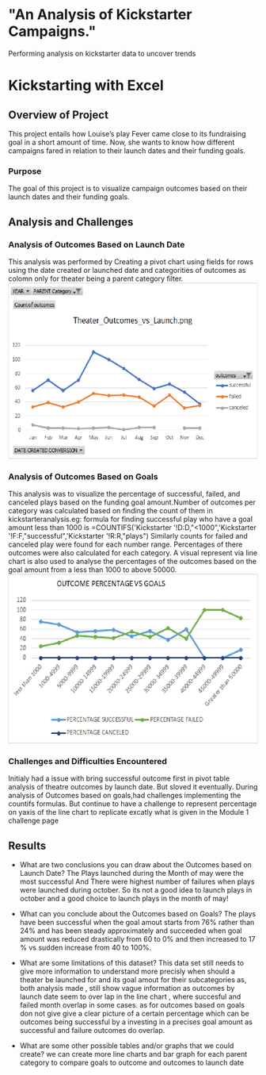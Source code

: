 # "An Analysis of Kickstarter Campaigns."
Performing analysis on kickstarter data to uncover trends
# Kickstarting with Excel

## Overview of Project
This project entails how Louise’s play Fever came close to its fundraising goal in a 
short amount of time. Now, she wants to know how different campaigns fared in relation
to their launch dates and their funding goals.

### Purpose
The goal of this project is to visualize campaign outcomes based on their launch dates
and their funding goals.

## Analysis and Challenges

### Analysis of Outcomes Based on Launch Date
This analysis was performed by Creating a pivot chart using fields for rows using the
 date created or launched date  and categorities of outcomes as colomn only for theater 
being a parent category filter.
![Theater_Outcomes_vs_Launch](Resources/Theater_Outcomes_vs_Launch.png)


### Analysis of Outcomes Based on Goals
This analysis was to visualize the percentage of successful, failed, and canceled
 plays based on the funding goal amount.Number of outcomes per category was
 calculated based on finding the count of them in kickstarteranalysis.eg:
formula for finding successful play who have a goal amount less than 1000 is
=COUNTIFS('Kickstarter '!D:D,"<1000",'Kickstarter '!F:F,"successful",'Kickstarter '!R:R,"plays")
Similarly counts for failed and canceled play were found  for each number range.
Percentages of there outcomes were also calculated for each category.
A visual represent via line chart is also used to analyse the percentages of the outcomes 
based on the goal amount from a less than 1000 to above 50000. ![Outcomes_vs_Goals](Resources/Outcomes_vs_Goals.png)



### Challenges and Difficulties Encountered
Initialy had a issue with bring successful outcome first in pivot table analysis 
of theatre outcomes by launch date. But sloved it eventually.
During  analysis of Outcomes based on goals,had challenges implementing the countifs
 formulas. But continue to have a challenge to represent percentage on yaxis
 of the line chart  to replicate excatly what is given in the Module 1 challenge page

## Results

- What are two conclusions you can draw about the Outcomes based on Launch Date?
The Plays launched during the Month of may were the most successful
And There were highest number of failures when plays were launched during  october.
So its not a good idea to launch plays in october and a good choice to launch plays in 
the month of may!


- What can you conclude about the Outcomes based on Goals?
The plays have been successful when the goal amout starts from 76% rather than 24%
and has been steady approximately and succeeded when goal amount was reduced drastically 
from 60 to 0% and then increased to 17 % vs sudden increase from 40 to 100%.

- What are some limitations of this dataset?
This data set still needs to give more information to understand more precisly 
when should a theater be launched for and its goal amout for their subcategories as,
both analysis made , still show vague information as outcomes by launch date seem to over
lap in the line chart , where succesful and failed month overlap in some cases.
as for outcomes based on goals don not give give a clear picture of a certain
 percentage which can be outcomes being successful by a investing in a precises goal amount
as successful and failure outcomes do overlap.



- What are some other possible tables and/or graphs that we could create?
we can create  more line charts and bar graph for each parent category to compare goals to outcome and outcomes to 
launch date 
